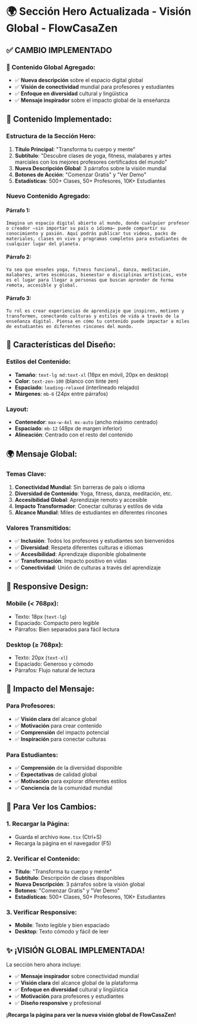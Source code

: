 # 🌍 Sección Hero Actualizada - Visión Global - FlowCasaZen

## ✅ **CAMBIO IMPLEMENTADO**

### 🎯 **Contenido Global Agregado:**
- ✅ **Nueva descripción** sobre el espacio digital global
- ✅ **Visión de conectividad** mundial para profesores y estudiantes
- ✅ **Enfoque en diversidad** cultural y lingüística
- ✅ **Mensaje inspirador** sobre el impacto global de la enseñanza

## 🔧 **Contenido Implementado:**

### **Estructura de la Sección Hero:**
1. **Título Principal**: "Transforma tu cuerpo y mente"
2. **Subtítulo**: "Descubre clases de yoga, fitness, malabares y artes marciales con los mejores profesores certificados del mundo"
3. **Nueva Descripción Global**: 3 párrafos sobre la visión mundial
4. **Botones de Acción**: "Comenzar Gratis" y "Ver Demo"
5. **Estadísticas**: 500+ Clases, 50+ Profesores, 10K+ Estudiantes

### **Nuevo Contenido Agregado:**

#### **Párrafo 1:**
```
Imagina un espacio digital abierto al mundo, donde cualquier profesor o creador —sin importar su país o idioma— puede compartir su conocimiento y pasión. Aquí podrás publicar tus videos, packs de materiales, clases en vivo y programas completos para estudiantes de cualquier lugar del planeta.
```

#### **Párrafo 2:**
```
Ya sea que enseñes yoga, fitness funcional, danza, meditación, malabares, artes escénicas, bienestar o disciplinas artísticas, este es el lugar para llegar a personas que buscan aprender de forma remota, accesible y global.
```

#### **Párrafo 3:**
```
Tu rol es crear experiencias de aprendizaje que inspiren, motiven y transformen, conectando culturas y estilos de vida a través de la enseñanza digital. Piensa en cómo tu contenido puede impactar a miles de estudiantes en diferentes rincones del mundo.
```

## 🎨 **Características del Diseño:**

### **Estilos del Contenido:**
- **Tamaño**: `text-lg md:text-xl` (18px en móvil, 20px en desktop)
- **Color**: `text-zen-100` (blanco con tinte zen)
- **Espaciado**: `leading-relaxed` (interlineado relajado)
- **Márgenes**: `mb-6` (24px entre párrafos)

### **Layout:**
- **Contenedor**: `max-w-4xl mx-auto` (ancho máximo centrado)
- **Espaciado**: `mb-12` (48px de margen inferior)
- **Alineación**: Centrado con el resto del contenido

## 🌍 **Mensaje Global:**

### **Temas Clave:**
1. **Conectividad Mundial**: Sin barreras de país o idioma
2. **Diversidad de Contenido**: Yoga, fitness, danza, meditación, etc.
3. **Accesibilidad Global**: Aprendizaje remoto y accesible
4. **Impacto Transformador**: Conectar culturas y estilos de vida
5. **Alcance Mundial**: Miles de estudiantes en diferentes rincones

### **Valores Transmitidos:**
- ✅ **Inclusión**: Todos los profesores y estudiantes son bienvenidos
- ✅ **Diversidad**: Respeta diferentes culturas e idiomas
- ✅ **Accesibilidad**: Aprendizaje disponible globalmente
- ✅ **Transformación**: Impacto positivo en vidas
- ✅ **Conectividad**: Unión de culturas a través del aprendizaje

## 📱 **Responsive Design:**

### **Mobile (< 768px):**
- Texto: 18px (`text-lg`)
- Espaciado: Compacto pero legible
- Párrafos: Bien separados para fácil lectura

### **Desktop (≥ 768px):**
- Texto: 20px (`text-xl`)
- Espaciado: Generoso y cómodo
- Párrafos: Flujo natural de lectura

## 🎯 **Impacto del Mensaje:**

### **Para Profesores:**
- ✅ **Visión clara** del alcance global
- ✅ **Motivación** para crear contenido
- ✅ **Comprensión** del impacto potencial
- ✅ **Inspiración** para conectar culturas

### **Para Estudiantes:**
- ✅ **Comprensión** de la diversidad disponible
- ✅ **Expectativas** de calidad global
- ✅ **Motivación** para explorar diferentes estilos
- ✅ **Conciencia** de la comunidad mundial

## 🚀 **Para Ver los Cambios:**

### **1. Recargar la Página:**
- Guarda el archivo `Home.tsx` (Ctrl+S)
- Recarga la página en el navegador (F5)

### **2. Verificar el Contenido:**
- **Título**: "Transforma tu cuerpo y mente"
- **Subtítulo**: Descripción de clases disponibles
- **Nueva Descripción**: 3 párrafos sobre la visión global
- **Botones**: "Comenzar Gratis" y "Ver Demo"
- **Estadísticas**: 500+ Clases, 50+ Profesores, 10K+ Estudiantes

### **3. Verificar Responsive:**
- **Mobile**: Texto legible y bien espaciado
- **Desktop**: Texto cómodo y fácil de leer

## ✨ **¡VISIÓN GLOBAL IMPLEMENTADA!**

La sección hero ahora incluye:
- ✅ **Mensaje inspirador** sobre conectividad mundial
- ✅ **Visión clara** del alcance global de la plataforma
- ✅ **Enfoque en diversidad** cultural y lingüística
- ✅ **Motivación** para profesores y estudiantes
- ✅ **Diseño responsive** y profesional

**¡Recarga la página para ver la nueva visión global de FlowCasaZen!**
